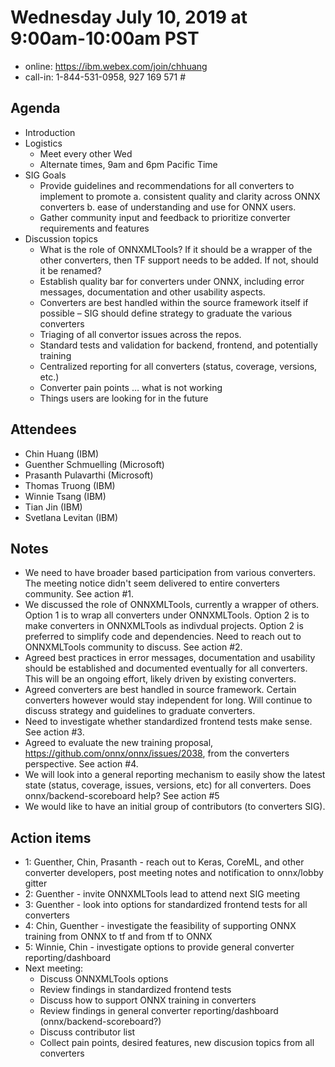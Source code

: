 # Wednesday July 10, 2019 at 9:00am-10:00am PST
* online: https://ibm.webex.com/join/chhuang
* call-in: 1-844-531-0958, 927 169 571 #

## Agenda
* Introduction
* Logistics
    * Meet every other Wed
    * Alternate times, 9am and 6pm Pacific Time
* SIG Goals
    * Provide guidelines and recommendations for all converters to implement to promote a. consistent quality and clarity across ONNX converters b. ease of understanding and use for ONNX users.
    * Gather community input and feedback to prioritize converter requirements and features
* Discussion topics
    * What is the role of ONNXMLTools? If it should be a wrapper of the other converters, then TF support needs to be added. If not, should it be renamed?
    * Establish quality bar for converters under ONNX, including error messages, documentation and other usability aspects.
    * Converters are best handled within the source framework itself if possible – SIG should define strategy to graduate the various converters
    * Triaging of all convertor issues across the repos.
    * Standard tests and validation for backend, frontend, and potentially training
    * Centralized reporting for all converters (status, coverage, versions, etc.)
    * Converter pain points … what is not working
    * Things users are looking for in the future 

## Attendees 
* Chin Huang (IBM)
* Guenther Schmuelling (Microsoft)
* Prasanth Pulavarthi (Microsoft)
* Thomas Truong (IBM)
* Winnie Tsang (IBM)
* Tian Jin (IBM)
* Svetlana Levitan (IBM)

## Notes
* We need to have broader based participation from various converters. The meeting notice didn't seem delivered to entire converters community. See action #1.
* We discussed the role of ONNXMLTools, currently a wrapper of others. Option 1 is to wrap all converters under ONNXMLTools. Option 2 is to make converters in ONNXMLTools as indivdual projects. Option 2 is preferred to simplify code and dependencies. Need to reach out to ONNXMLTools community to discuss. See action #2.
* Agreed best practices in error messages, documentation and usability should be established and documented eventually for all converters. This will be an ongoing effort, likely driven by existing converters.
* Agreed converters are best handled in source framework. Certain converters however would stay independent for long. Will continue to discuss strategy and guidelines to graduate converters.
* Need to investigate whether standardized frontend tests make sense. See action #3.
* Agreed to evaluate the new training proposal, https://github.com/onnx/onnx/issues/2038, from the converters perspective. See action #4.
* We will look into a general reporting mechanism to easily show the latest state (status, coverage, issues, versions, etc) for all converters. Does onnx/backend-scoreboard help? See action #5
* We would like to have an initial group of contributors (to converters SIG).

## Action items
* 1: Guenther, Chin, Prasanth - reach out to Keras, CoreML, and other converter developers, post meeting notes and notification to onnx/lobby gitter
* 2: Guenther - invite ONNXMLTools lead to attend next SIG meeting
* 3: Guenther - look into options for standardized frontend tests for all converters
* 4: Chin, Guenther - investigate the feasibility of supporting ONNX training from ONNX to tf and from tf to ONNX
* 5: Winnie, Chin - investigate options to provide general converter reporting/dashboard
* Next meeting:
    * Discuss ONNXMLTools options
    * Review findings in standardized frontend tests
    * Discuss how to support ONNX training in converters
    * Review findings in general converter reporting/dashboard (onnx/backend-scoreboard?)
    * Discuss contributor list
    * Collect pain points, desired features, new discusion topics from all converters
